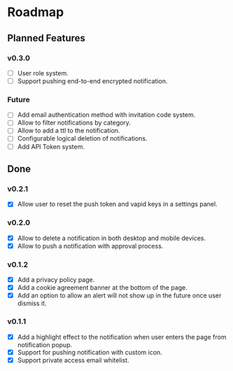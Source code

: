 # Roadmap

## Planned Features

### v0.3.0

- [ ] User role system.
- [ ] Support pushing end-to-end encrypted notification.

### Future

- [ ] Add email authentication method with invitation code system.
- [ ] Allow to filter notifications by category.
- [ ] Allow to add a ttl to the notification.
- [ ] Configurable logical deletion of notifications.
- [ ] Add API Token system.

## Done

### v0.2.1

- [x] Allow user to reset the push token and vapid keys in a settings panel.

### v0.2.0

- [x] Allow to delete a notification in both desktop and mobile devices.
- [x] Allow to push a notification with approval process.

### v0.1.2

- [x] Add a privacy policy page.
- [x] Add a cookie agreement banner at the bottom of the page.
- [x] Add an option to allow an alert will not show up in the future once user dismiss it.

### v0.1.1

- [x] Add a highlight effect to the notification when user enters the page from notification popup.
- [x] Support for pushing notification with custom icon.
- [x] Support private access email whitelist.
